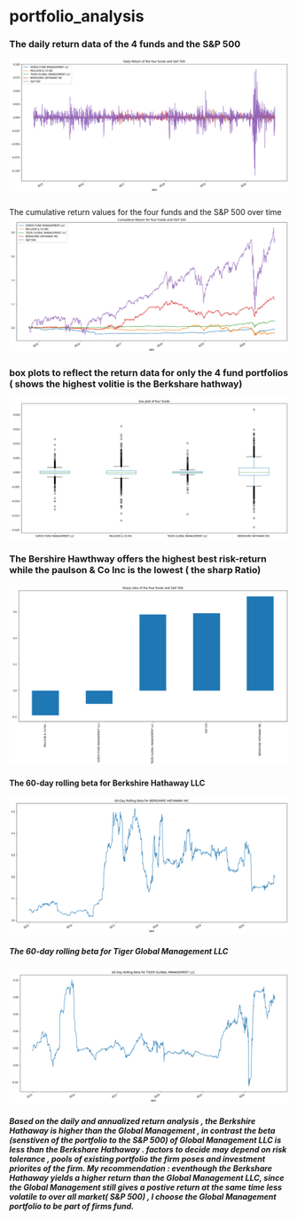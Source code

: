 # portfolio_analysis
###  The daily return data of the 4 funds and the S&P 500 
![](dailyreturn.png)

###
The cumulative return values for the four funds and the S&P 500 over time
![](cumreturn.png)

### box plots to reflect the return data for only the 4 fund portfolios ( shows the highest volitie is the Berkshare hathway)
![](volatile.png)

### The Bershire Hawthway offers the highest best risk-return while the paulson & Co Inc is the lowest ( the sharp Ratio)
![](sharpratio.png)



#### The 60-day rolling beta for Berkshire Hathaway  LLC
![](barkshare.png)
##### The 60-day rolling beta for Tiger Global Management LLC
![](tiger.png)

##### Based on the daily and annualized return analysis  , the Berkshire Hathaway is higher than the Global Management , in contrast the beta (senstiven of the portfolio to the S&P 500)  of Global Management LLC is less than the Berkshare Hathaway . factors to decide may depend  on risk tolerance , pools of existing portfolio the firm poses and investment priorites of the firm. My recommendation : eventhough the Berkshare Hathaway yields a higher return than the Global Management LLC, since the Global Management still gives a postive return at the same time less volatile to over all market( S&P 500) , I choose the Global Management portfolio to be part of firms fund. 

